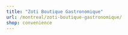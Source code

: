 ```yaml
---
title: "Zoti Boutique Gastronomique"
url: /montreal/zoti-boutique-gastronomique/
shop: convenience
---
```


